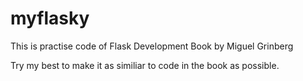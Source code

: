 # myflasky

This is practise code of Flask Development Book by Miguel Grinberg

Try my best to make it as similiar to code in the book as possible.

